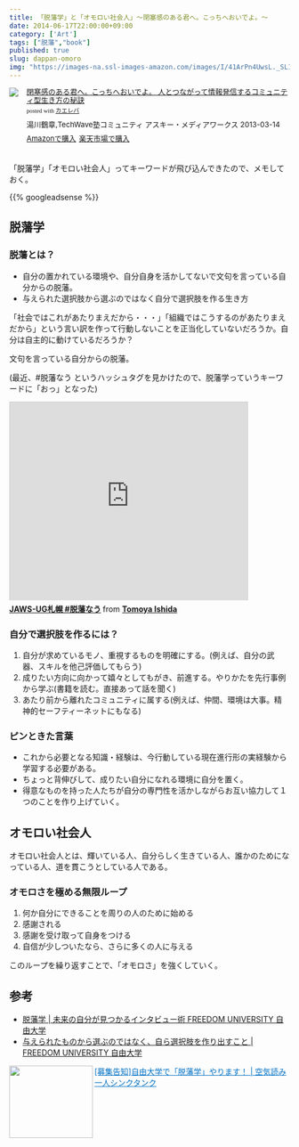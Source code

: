 ```yaml
---
title: 「脱藩学」と「オモロい社会人」〜閉塞感のある君へ。こっちへおいでよ。〜
date: 2014-06-17T22:00:00+09:00
category: ['Art']
tags: ["脱藩","book"]
published: true
slug: dappan-omoro
img: "https://images-na.ssl-images-amazon.com/images/I/41ArPn4UwsL._SL160_.jpg"
---
```


<div class="kaerebalink-box" style="text-align:left;padding-bottom:20px;font-size:small;/zoom: 1;overflow: hidden;"><div class="kaerebalink-image" style="float:left;margin:0 15px 10px 0;"><a href="http://www.amazon.co.jp/exec/obidos/ASIN/4048910728/meganii-22/ref=nosim/" rel="nofollow" target="_blank"><img src="https://images-na.ssl-images-amazon.com/images/I/41ArPn4UwsL._SL160_.jpg" style="border: none;" /></a></div><div class="kaerebalink-info" style="line-height:120%;/zoom: 1;overflow: hidden;"><div class="kaerebalink-name" style="margin-bottom:10px;line-height:120%"><a href="http://www.amazon.co.jp/exec/obidos/ASIN/4048910728/meganii-22/ref=nosim/" rel="nofollow" target="_blank">閉塞感のある君へ。こっちへおいでよ。 人とつながって情報発信するコミュニティ型生き方の秘訣</a><div class="kaerebalink-powered-date" style="font-size:8pt;margin-top:5px;font-family:verdana;line-height:120%">posted with <a href="http://kaereba.com" rel="nofollow" target="_blank">カエレバ</a></div></div><div class="kaerebalink-detail" style="margin-bottom:5px;">湯川鶴章,TechWave塾コミュニティ アスキー・メディアワークス 2013-03-14    </div><div class="kaerebalink-link1" style="margin-top:10px;"><div class="shoplinkamazon" style="display:inline;margin-right:5px"><a href="http://www.amazon.co.jp/gp/search?keywords=%95%C2%8D%C7%8A%B4&__mk_ja_JP=%83J%83%5E%83J%83i&tag=meganii-22" rel="nofollow" target="_blank" title="アマゾン" >Amazonで購入</a></div><div class="shoplinkrakuten" style="display:inline;margin-right:5px"><a href="http://hb.afl.rakuten.co.jp/hgc/0f1c1106.d5997202.117c2ed9.4ab7d4d2/?pc=http%3A%2F%2Fsearch.rakuten.co.jp%2Fsearch%2Fmall%2F%25E9%2596%2589%25E5%25A1%259E%25E6%2584%259F%2F-%2Ff.1-p.1-s.1-sf.0-st.A-v.2%3Fx%3D0%26scid%3Daf_ich_link_urltxt%26m%3Dhttp%3A%2F%2Fm.rakuten.co.jp%2F" rel="nofollow" target="_blank" title="楽天市場" >楽天市場で購入</a></div></div></div><div class="booklink-footer" style="clear: left"></div></div>

「脱藩学」「オモロい社会人」ってキーワードが飛び込んできたので、メモしておく。



{{% googleadsense %}}

## 脱藩学
### 脱藩とは？

- 自分の置かれている環境や、自分自身を活かしてないで文句を言っている自分からの脱藩。
- 与えられた選択肢から選ぶのではなく自分で選択肢を作る生き方

「社会ではこれがあたりまえだから・・・」「組織ではこうするのがあたりまえだから」という言い訳を作って行動しないことを正当化していないだろうか。自分は自主的に動けているだろうか？


文句を言っている自分からの脱藩。

(最近、#脱藩なう というハッシュタグを見かけたので、脱藩学っていうキーワードに「おっ」となった)


<iframe src="http://www.slideshare.net/slideshow/embed_code/30133829" width="427" height="356" frameborder="0" marginwidth="0" marginheight="0" scrolling="no" style="border:1px solid #CCC; border-width:1px 1px 0; margin-bottom:5px; max-width: 100%;" allowfullscreen></iframe>
<div style="margin-bottom:5px"> <strong> <a href="https://www.slideshare.net/tomyankuns/jawsug-30133829" title="JAWS-UG札幌 #脱藩なう" target="_blank">JAWS-UG札幌 #脱藩なう</a> </strong> from <strong><a href="http://www.slideshare.net/tomyankuns" target="_blank">Tomoya Ishida</a></strong></div>

### 自分で選択肢を作るには？

1. 自分が求めているモノ、重視するものを明確にする。(例えば、自分の武器、スキルを他己評価してもらう)
2. 成りたい方向に向かって嬉々としてもがき、前進する。やりかたを先行事例から学ぶ(書籍を読む。直接あって話を聞く)
3. あたり前から離れたコミュニティに属する(例えば、仲間、環境は大事。精神的セーフティーネットにもなる)


### ピンときた言葉

- これから必要となる知識・経験は、今行動している現在進行形の実経験から学習する必要がある。
- ちょっと背伸びして、成りたい自分になれる環境に自分を置く。
- 得意なものを持った人たちが自分の専門性を活かしながらお互い協力して１つのことを作り上げていく。


## オモロい社会人

オモロい社会人とは、輝いている人、自分らしく生きている人、誰かのためになっている人、道を貫こうとしている人である。

### オモロさを極める無限ループ

1. 何か自分にできることを周りの人のために始める
2. 感謝される
3. 感謝を受け取って自身をつける
4. 自信が少しついたなら、さらに多くの人に与える

このループを繰り返すことで、「オモロさ」を強くしていく。


## 参考

- [脱藩学 | 未来の自分が見つかるインタビュー術 FREEDOM UNIVERSITY 自由大学](https://freedom-univ.com/lecture/dappan.html)
- [与えられたものから選ぶのではなく、自ら選択肢を作り出すこと | FREEDOM UNIVERSITY 自由大学](https://freedom-univ.com/lecture/dappan_130604.html)

<a href="http://blog.kuuki-yomi.com/2012/06/blog-post_22.html" target="_blank"><img class="alignleft" align="left" border="0" src="http://capture.heartrails.com/150x130/shadow?http://blog.kuuki-yomi.com/2012/06/blog-post_22.html" alt="" width="150" height="130" /></a><a style="color:#0070C5;" href="http://blog.kuuki-yomi.com/2012/06/blog-post_22.html" target="_blank">[募集告知]自由大学で「脱藩学」やります！ | 空気読み一人シンクタンク</a><a href="http://b.hatena.ne.jp/entry/http://blog.kuuki-yomi.com/2012/06/blog-post_22.html" target="_blank"><img border="0" src="http://b.hatena.ne.jp/entry/image/http://blog.kuuki-yomi.com/2012/06/blog-post_22.html" alt="" /></a><br style="clear:both;" /><br>
